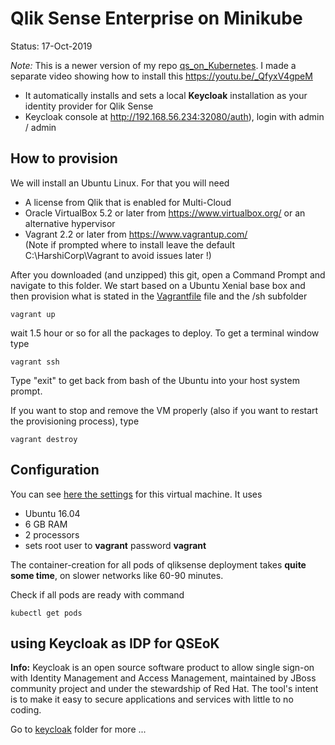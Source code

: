 # Qlik Sense Enterprise on Minikube

Status: 17-Oct-2019

*Note:* This is a newer version of my repo <a href="https://github.com/ChristofSchwarz/qs_on_Kubernetes/tree/master/vagrantprovision">qs_on_Kubernetes</a>. I made a separate video showing how to install this https://youtu.be/_QfyxV4gpeM 
 * It automatically installs and sets a local **Keycloak** installation as your identity provider for Qlik Sense
 * Keycloak console at http://192.168.56.234:32080/auth), login with admin / admin

 ## How to provision 

We will install an Ubuntu Linux. For that you will need 

 - A license from Qlik that is enabled for Multi-Cloud
 - Oracle VirtualBox 5.2 or later from https://www.virtualbox.org/ or an alternative hypervisor
 - Vagrant 2.2 or later from https://www.vagrantup.com/ <br/>(Note if prompted where to install leave the default C:\HarshiCorp\Vagrant to avoid issues later !)

After you downloaded (and unzipped) this git, open a Command Prompt and navigate to this folder. We start based on a Ubuntu Xenial base box and then provision what is stated in the <a href="Vagrantfile">Vagrantfile</a> file and the /sh subfolder
``` 
vagrant up
```
wait 1.5 hour or so for all the packages to deploy. To get a terminal window type
```
vagrant ssh
```
Type "exit" to get back from bash of the Ubuntu into your host system prompt.

If you want to stop and remove the VM properly (also if you want to restart the provisioning process), type
```
vagrant destroy
```

 ## Configuration

You can see <a href="Vagrantfile">here the settings</a> for this virtual machine. It uses 
 * Ubuntu 16.04
 * 6 GB RAM
 * 2 processors
 * sets root user to __vagrant__ password __vagrant__

The container-creation for all pods of qliksense deployment takes **quite some time**, on slower networks like 60-90 minutes.

Check if all pods are ready with command
```
kubectl get pods
```
## using Keycloak as IDP for QSEoK

**Info:** Keycloak is an open source software product to allow single sign-on with Identity Management and Access Management, maintained by JBoss community project and under the stewardship of Red Hat. The tool's intent is to make it easy to secure applications and services with little to no coding.

Go to <a href="keycloak">keycloak</a> folder for more ...


